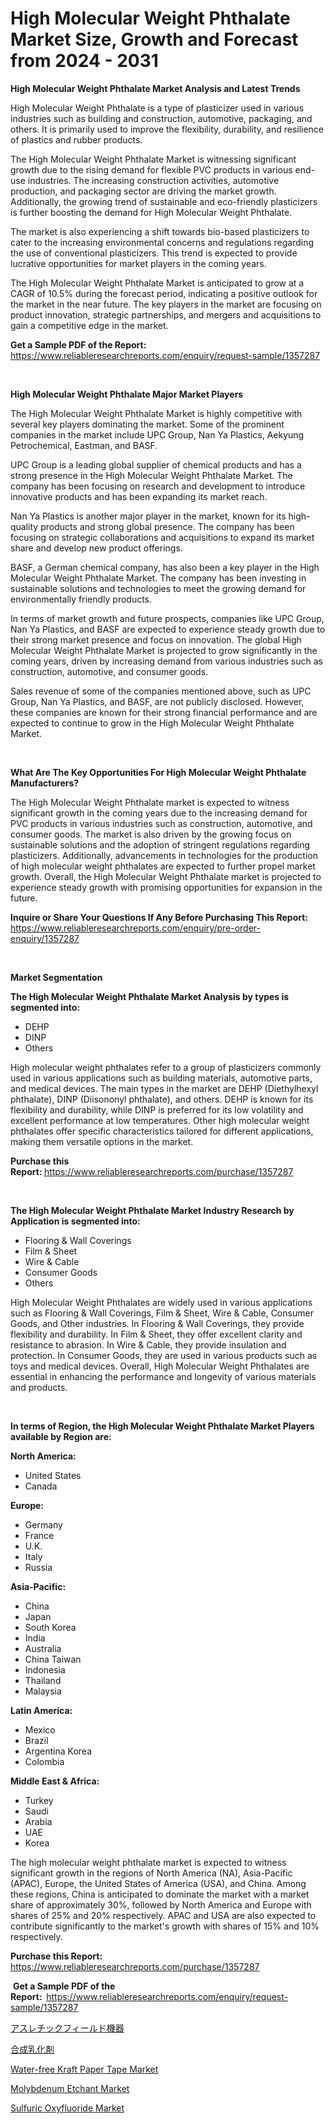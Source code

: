 <p><h1>High Molecular Weight Phthalate Market Size, Growth and Forecast from 2024 - 2031</h1></p><p><strong>High Molecular Weight Phthalate Market Analysis and Latest Trends</strong></p>
<p><p>High Molecular Weight Phthalate is a type of plasticizer used in various industries such as building and construction, automotive, packaging, and others. It is primarily used to improve the flexibility, durability, and resilience of plastics and rubber products.</p><p>The High Molecular Weight Phthalate Market is witnessing significant growth due to the rising demand for flexible PVC products in various end-use industries. The increasing construction activities, automotive production, and packaging sector are driving the market growth. Additionally, the growing trend of sustainable and eco-friendly plasticizers is further boosting the demand for High Molecular Weight Phthalate.</p><p>The market is also experiencing a shift towards bio-based plasticizers to cater to the increasing environmental concerns and regulations regarding the use of conventional plasticizers. This trend is expected to provide lucrative opportunities for market players in the coming years.</p><p>The High Molecular Weight Phthalate Market is anticipated to grow at a CAGR of 10.5% during the forecast period, indicating a positive outlook for the market in the near future. The key players in the market are focusing on product innovation, strategic partnerships, and mergers and acquisitions to gain a competitive edge in the market.</p></p>
<p><strong>Get a Sample PDF of the Report:&nbsp;</strong> <a href="https://www.reliableresearchreports.com/enquiry/request-sample/1357287">https://www.reliableresearchreports.com/enquiry/request-sample/1357287</a></p>
<p>&nbsp;</p>
<p><strong>High Molecular Weight Phthalate Major Market Players</strong></p>
<p><p>The High Molecular Weight Phthalate Market is highly competitive with several key players dominating the market. Some of the prominent companies in the market include UPC Group, Nan Ya Plastics, Aekyung Petrochemical, Eastman, and BASF.</p><p>UPC Group is a leading global supplier of chemical products and has a strong presence in the High Molecular Weight Phthalate Market. The company has been focusing on research and development to introduce innovative products and has been expanding its market reach.</p><p>Nan Ya Plastics is another major player in the market, known for its high-quality products and strong global presence. The company has been focusing on strategic collaborations and acquisitions to expand its market share and develop new product offerings.</p><p>BASF, a German chemical company, has also been a key player in the High Molecular Weight Phthalate Market. The company has been investing in sustainable solutions and technologies to meet the growing demand for environmentally friendly products.</p><p>In terms of market growth and future prospects, companies like UPC Group, Nan Ya Plastics, and BASF are expected to experience steady growth due to their strong market presence and focus on innovation. The global High Molecular Weight Phthalate Market is projected to grow significantly in the coming years, driven by increasing demand from various industries such as construction, automotive, and consumer goods.</p><p>Sales revenue of some of the companies mentioned above, such as UPC Group, Nan Ya Plastics, and BASF, are not publicly disclosed. However, these companies are known for their strong financial performance and are expected to continue to grow in the High Molecular Weight Phthalate Market.</p></p>
<p>&nbsp;</p>
<p><strong>What Are The Key Opportunities For High Molecular Weight Phthalate Manufacturers?</strong></p>
<p><p>The High Molecular Weight Phthalate market is expected to witness significant growth in the coming years due to the increasing demand for PVC products in various industries such as construction, automotive, and consumer goods. The market is also driven by the growing focus on sustainable solutions and the adoption of stringent regulations regarding plasticizers. Additionally, advancements in technologies for the production of high molecular weight phthalates are expected to further propel market growth. Overall, the High Molecular Weight Phthalate market is projected to experience steady growth with promising opportunities for expansion in the future.</p></p>
<p><strong>Inquire or Share Your Questions If Any Before Purchasing This Report:</strong> <a href="https://www.reliableresearchreports.com/enquiry/pre-order-enquiry/1357287">https://www.reliableresearchreports.com/enquiry/pre-order-enquiry/1357287</a></p>
<p>&nbsp;</p>
<p><strong>Market Segmentation</strong></p>
<p><strong>The High Molecular Weight Phthalate Market Analysis by types is segmented into:</strong></p>
<p><ul><li>DEHP</li><li>DINP</li><li>Others</li></ul></p>
<p><p>High molecular weight phthalates refer to a group of plasticizers commonly used in various applications such as building materials, automotive parts, and medical devices. The main types in the market are DEHP (Diethylhexyl phthalate), DINP (Diisononyl phthalate), and others. DEHP is known for its flexibility and durability, while DINP is preferred for its low volatility and excellent performance at low temperatures. Other high molecular weight phthalates offer specific characteristics tailored for different applications, making them versatile options in the market.</p></p>
<p><strong>Purchase this Report:&nbsp;</strong><a href="https://www.reliableresearchreports.com/purchase/1357287">https://www.reliableresearchreports.com/purchase/1357287</a></p>
<p>&nbsp;</p>
<p><strong>The High Molecular Weight Phthalate Market Industry Research by Application is segmented into:</strong></p>
<p><ul><li>Flooring & Wall Coverings</li><li>Film & Sheet</li><li>Wire & Cable</li><li>Consumer Goods</li><li>Others</li></ul></p>
<p><p>High Molecular Weight Phthalates are widely used in various applications such as Flooring & Wall Coverings, Film & Sheet, Wire & Cable, Consumer Goods, and Other industries. In Flooring & Wall Coverings, they provide flexibility and durability. In Film & Sheet, they offer excellent clarity and resistance to abrasion. In Wire & Cable, they provide insulation and protection. In Consumer Goods, they are used in various products such as toys and medical devices. Overall, High Molecular Weight Phthalates are essential in enhancing the performance and longevity of various materials and products.</p></p>
<p>&nbsp;</p>
<p><strong>In terms of Region, the High Molecular Weight Phthalate Market Players available by Region are:</strong></p>
<p>
    <p> <strong> North America: </strong>
        <ul>
            <li>United States</li>
            <li>Canada</li>
        </ul>
        </p> 
    <p> <strong> Europe: </strong>
        <ul>
            <li>Germany</li>
            <li>France</li>
            <li>U.K.</li>
            <li>Italy</li>
            <li>Russia</li>
        </ul>
        </p> 
    <p> <strong> Asia-Pacific: </strong>
        <ul>
            <li>China</li>
            <li>Japan</li>
            <li>South Korea</li>
            <li>India</li>
            <li>Australia</li>
            <li>China Taiwan</li>
            <li>Indonesia</li>
            <li>Thailand</li>
            <li>Malaysia</li>
        </ul>
        </p> 
    <p> <strong> Latin America: </strong>
        <ul>
            <li>Mexico</li>
            <li>Brazil</li>
            <li>Argentina Korea</li>
            <li>Colombia</li>
        </ul>
        </p> 
    <p> <strong> Middle East & Africa: </strong>
        <ul>
            <li>Turkey</li>
            <li>Saudi</li>
            <li>Arabia</li>
            <li>UAE</li>
            <li>Korea</li>
        </ul>
    </p>
    </p>
<p><p>The high molecular weight phthalate market is expected to witness significant growth in the regions of North America (NA), Asia-Pacific (APAC), Europe, the United States of America (USA), and China. Among these regions, China is anticipated to dominate the market with a market share of approximately 30%, followed by North America and Europe with shares of 25% and 20% respectively. APAC and USA are also expected to contribute significantly to the market's growth with shares of 15% and 10% respectively.</p></p>
<p><strong>Purchase this Report: </strong><a href="https://www.reliableresearchreports.com/purchase/1357287">https://www.reliableresearchreports.com/purchase/1357287</a></p>
<p>&nbsp;<strong>Get a Sample PDF of the Report:&nbsp;&nbsp;</strong><a href="https://www.reliableresearchreports.com/enquiry/request-sample/1357287">https://www.reliableresearchreports.com/enquiry/request-sample/1357287</a></p>
<p><strong></strong></p>
<p><p><a href="https://medium.com/@melliestracke2023/%E7%AB%B6%E6%8A%80%E5%A0%B4%E8%A8%AD%E5%82%99%E5%B8%82%E5%A0%B4%E8%A6%8F%E6%A8%A1%E3%81%AF-%E4%B8%96%E7%95%8C%E3%81%AE%E7%94%A3%E6%A5%AD%E3%81%AB%E3%81%8A%E3%81%84%E3%81%A6%E6%9C%80%E9%81%A9%E3%81%AA%E3%83%9E%E3%83%BC%E3%82%B1%E3%83%86%E3%82%A3%E3%83%B3%E3%82%B0%E3%83%81%E3%83%A3%E3%83%8D%E3%83%AB%E3%82%92%E6%98%8E%E3%82%89%E3%81%8B%E3%81%AB%E3%81%97%E3%81%BE%E3%81%99-ae19d34c1436">アスレチックフィールド機器</a></p><p><a href="https://medium.com/@rebekaanderson14/%E5%90%88%E6%88%90%E3%82%A8%E3%83%9E%E3%83%AB%E3%82%B7%E3%83%95%E3%82%A1%E3%82%A4%E3%82%A2%E5%B8%82%E5%A0%B4%E3%81%AE%E5%88%86%E6%9E%90-%E3%82%B0%E3%83%AD%E3%83%BC%E3%83%90%E3%83%AB%E7%94%A3%E6%A5%AD%E3%81%AE%E5%B1%95%E6%9C%9B%E3%81%A8%E4%BA%88%E6%B8%AC-2024%E5%B9%B4%E3%81%8B%E3%82%892031%E5%B9%B4-f343e8238611">合成乳化剤</a></p><p><a href="https://github.com/joannagoyvaerts/Market-Research-Report-List-1/blob/main/water-free-kraft-paper-tape-market.md">Water-free Kraft Paper Tape Market</a></p><p><a href="https://issuu.com/reportprime-2/docs/molybdenum-etchant-market-size-2030.pptx">Molybdenum Etchant Market</a></p><p><a href="https://github.com/lubmix/Market-Research-Report-List-1/blob/main/sulfuric-oxyfluoride-market.md">Sulfuric Oxyfluoride Market</a></p></p>